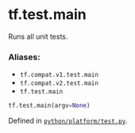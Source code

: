 <div itemscope itemtype="http://developers.google.com/ReferenceObject">
<meta itemprop="name" content="tf.test.main" />
<meta itemprop="path" content="Stable" />
</div>

# tf.test.main

Runs all unit tests.

### Aliases:

* `tf.compat.v1.test.main`
* `tf.compat.v2.test.main`
* `tf.test.main`

``` python
tf.test.main(argv=None)
```



Defined in [`python/platform/test.py`](/code/stable/tensorflow/python/platform/test.py).

<!-- Placeholder for "Used in" -->
